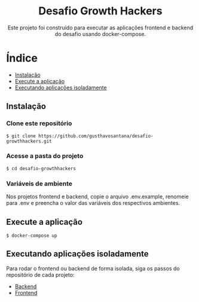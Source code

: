 <h1 align="center">Desafio Growth Hackers</h1>

<p align="center">Este projeto foi construído para executar as aplicações frontend e backend do desafio usando docker-compose.</p>

Índice
=================
<!--ts-->
   * [Instalação](#instalacao)
   * [Execute a aplicação](#execucao)
   * [Executando aplicações isoladamente](#exec-isoladamente)
<!--te-->

<h2 id="instalacao">Instalação</h2>

### Clone este repositório
```
$ git clone https://github.com/gusthavosantana/desafio-growthhackers.git
```
### Acesse a pasta do projeto
```
$ cd desafio-growthhackers
```

### Variáveis de ambiente
Nos projetos frontend e backend, copie o arquivo .env.example, renomeie para .env e preencha o valor das variáveis dos respectivos ambientes.

<h2 id="execucao">Execute a aplicação</h2>

```
$ docker-compose up
```

<h2 id="exec-isoladamente">Executando aplicações isoladamente</h2>

Para rodar o frontend ou backend de forma isolada, siga os passos do repositório de cada projeto:
- [Backend](https://github.com/gusthavosantana/desafio-growthhackers-backend)
- [Frontend](https://github.com/gusthavosantana/desafio-growthhackers-frontend)
